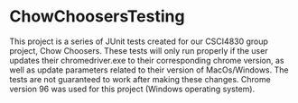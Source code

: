 # ChowChoosersTesting

This project is a series of JUnit tests created for our CSCI4830 group project, Chow Choosers. These tests will only run properly if the user updates their chromedriver.exe to their corresponding chrome version, as well as update parameters related to their version of MacOs/Windows. The tests are not guaranteed to work after making these changes. Chrome version 96 was used for this project (Windows operating system).
